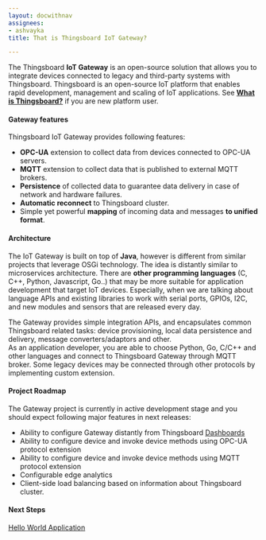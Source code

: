 ```yaml
---
layout: docwithnav
assignees:
- ashvayka
title: That is Thingsboard IoT Gateway?

---
```


The Thingsboard **IoT Gateway** is an open-source solution that allows you to integrate devices connected to legacy and third-party systems with Thingsboard.
Thingsboard is an open-source IoT platform that enables rapid development, management and scaling of IoT applications. See [**What is Thingsboard?**](/docs/getting-started-guides/what-is-thingsboard/) if you are new platform user. 

#### Gateway features

Thingsboard IoT Gateway provides following features:

 - **OPC-UA** extension to collect data from devices connected to OPC-UA servers.
 - **MQTT** extension to collect data that is published to external MQTT brokers.
 - **Persistence** of collected data to guarantee data delivery in case of network and hardware failures.
 - **Automatic reconnect** to Thingsboard cluster.
 - Simple yet powerful **mapping** of incoming data and messages **to unified format**.
  
#### Architecture  

The IoT Gateway is built on top of **Java**, however is different from similar projects that leverage OSGi technology.
The idea is distantly similar to microservices architecture.
There are **other programming languages** (C, C++, Python, Javascript, Go..) that may be more suitable for application development that target IoT devices.
Especially, when we are talking about language APIs and existing libraries to work with serial ports, GPIOs, I2C, and new modules and sensors that are released every day. 

The Gateway provides simple integration APIs, and encapsulates common Thingsboard related tasks: device provisioning, local data persistence and delivery, message converters/adaptors and other.      
As an application developer, you are able to choose Python, Go, C/C++ and other languages and connect to Thingsboard Gateway through MQTT broker. 
Some legacy devices may be connected through other protocols by implementing custom extension.  

#### Project Roadmap

The Gateway project is currently in active development stage and you should expect following major features in next releases:

 - Ability to configure Gateway distantly from Thingsboard [Dashboards](/docs/user-guide/visualization/)
 - Ability to configure device and invoke device methods using OPC-UA protocol extension
 - Ability to configure device and invoke device methods using MQTT protocol extension
 - Configurable edge analytics
 - Client-side load balancing based on information about Thingsboard cluster.

#### Next Steps

<p><a href="/docs/iot-gateway/helloworld" class="button">Hello World Application</a></p>

